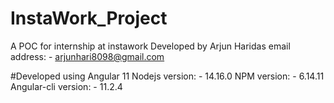 # InstaWork_Project
A POC for internship at instawork
Developed by Arjun Haridas
email address: - arjunhari8098@gmail.com

#Developed using Angular 11
Nodejs version: - 14.16.0
NPM version: - 6.14.11
Angular-cli version: - 11.2.4
